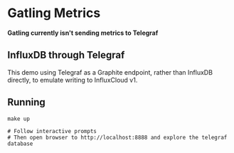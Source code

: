 # Gatling Metrics

**Gatling currently isn't sending metrics to Telegraf**

## InfluxDB through Telegraf

This demo using Telegraf as a Graphite endpoint, rather than InfluxDB directly, to emulate writing to InfluxCloud v1.

## Running

```shell
make up

# Follow interactive prompts
# Then open browser to http://localhost:8888 and explore the telegraf database
```
